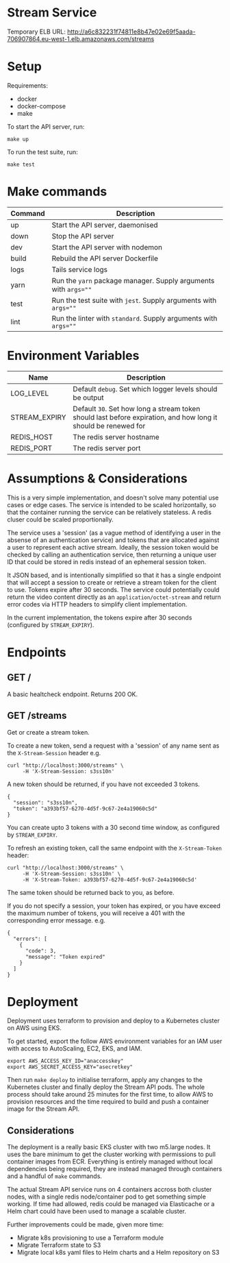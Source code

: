 # Stream Service

Temporary ELB URL: http://a6c832231f74811e8b47e02e69f5aada-706907864.eu-west-1.elb.amazonaws.com/streams

# Setup

Requirements:

- docker
- docker-compose
- make

To start the API server, run:

`make up`

To run the test suite, run:

`make test`

# Make commands

| Command | Description |
| --- | --- |
| up | Start the API server, daemonised |
| down | Stop the API server |
| dev | Start the API server with nodemon |
| build | Rebuild the API server Dockerfile |
| logs | Tails service logs |
| yarn | Run the `yarn` package manager. Supply arguments with `args=""` |
| test | Run the test suite with `jest`. Supply arguments with `args=""` |
| lint | Run the linter with `standard`. Supply arguments with `args=""` |

# Environment Variables

| Name | Description |
| --- | --- |
| LOG_LEVEL | Default `debug`. Set which logger levels should be output |
| STREAM_EXPIRY | Default `30`. Set how long a stream token should last before expiration, and how long it should be renewed for |
| REDIS_HOST | The redis server hostname |
| REDIS_PORT | The redis server port |

# Assumptions & Considerations

This is a very simple implementation, and doesn't solve many potential use cases or edge cases. The service is intended to be scaled horizontally, so that the container running the service can be relatively stateless. A redis cluser could be scaled proportionally.

The service uses a 'session' (as a vague method of identifying a user in the absense of an authentication service) and tokens that are allocated against a user to represent each active stream. Ideally, the session token would be checked by calling an authentication service, then returning a unique user ID that could be stored in redis instead of an ephemeral session token.

It JSON based, and is intentionally simplified so that it has a single endpoint that will accept a session to create or retrieve a stream token for the client to use. Tokens expire after 30 seconds. The service could potentially could return the video content directly as an `application/octet-stream` and return error codes via HTTP headers to simplify client implementation.

In the current implementation, the tokens expire after 30 seconds (configured by `STREAM_EXPIRY`).

# Endpoints

## GET /

A basic healtcheck endpoint. Returns 200 OK.

## GET /streams

Get or create a stream token.

To create a new token, send a request with a 'session' of any name sent as the `X-Stream-Session` header e.g.

```
curl "http://localhost:3000/streams" \
     -H 'X-Stream-Session: s3ss10n'
```

A new token should be returned, if you have not exceeded 3 tokens.

```
{
  "session": "s3ss10n",
  "token": "a393bf57-6270-4d5f-9c67-2e4a19060c5d"
}
```

You can create upto 3 tokens with a 30 second time window, as configured by `STREAM_EXPIRY`.

To refresh an existing token, call the same endpoint with the `X-Stream-Token` header:

```
curl "http://localhost:3000/streams" \
     -H 'X-Stream-Session: s3ss10n' \
     -H 'X-Stream-Token: a393bf57-6270-4d5f-9c67-2e4a19060c5d'
```

The same token should be returned back to you, as before.

If you do not specify a session, your token has expired, or you have exceed the maximum number of tokens, you will receive a 401 with the corresponding error message. e.g.

```
{
  "errors": [
    {
      "code": 3,
      "message": "Token expired"
    }
  ]
}
```

# Deployment

Deployment uses terraform to provision and deploy to a Kubernetes cluster on AWS using EKS.

To get started, export the follow AWS environment variables for an IAM user with access to AutoScaling, EC2, EKS, and IAM.

```
export AWS_ACCESS_KEY_ID="anaccesskey"
export AWS_SECRET_ACCESS_KEY="asecretkey"
```

Then run `make deploy` to initialise terraform, apply any changes to the Kubernetes cluster and finally deploy the Stream API pods. The whole process should take around 25 minutes for the first time, to allow AWS to provision resources and the time required to build and push a container image for the Stream API.

## Considerations

The deployment is a really basic EKS cluster with two m5.large nodes. It uses the bare minimum to get the cluster working with permissions to pull container images from ECR. Everything is entirely managed without local dependencies being required, they are instead managed through containers and a handful of `make` commands.

The actual Stream API service runs on 4 containers accross both cluster nodes, with a single redis node/container pod to get something simple working. If time had allowed, redis could be managed via Elasticache or a Helm chart could have been used to manage a scalable cluster.

Further improvements could be made, given more time:

- Migrate k8s provisioning to use a Terraform module
- Migrate Terraform state to S3
- Migrate local k8s yaml files to Helm charts and a Helm repository on S3
